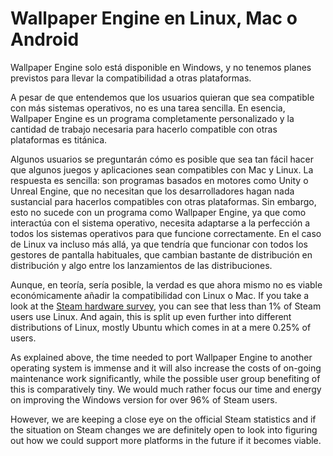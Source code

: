 # Wallpaper Engine en Linux, Mac o Android

Wallpaper Engine solo está disponible en Windows, y no tenemos planes previstos para llevar la compatibilidad a otras plataformas.

A pesar de que entendemos que los usuarios quieran que sea compatible con más sistemas operativos, no es una tarea sencilla. En esencia, Wallpaper Engine es un programa completamente personalizado y la cantidad de trabajo necesaria para hacerlo compatible con otras plataformas es titánica.

Algunos usuarios se preguntarán cómo es posible que sea tan fácil hacer que algunos juegos y aplicaciones sean compatibles con Mac y Linux. La respuesta es sencilla: son programas basados en motores como Unity o Unreal Engine, que no necesitan que los desarrolladores hagan nada sustancial para hacerlos compatibles con otras plataformas. Sin embargo, esto no sucede con un programa como Wallpaper Engine, ya que como interactúa con el sistema operativo, necesita adaptarse a la perfección a todos los sistemas operativos para que funcione correctamente. En el caso de Linux va incluso más allá, ya que tendría que funcionar con todos los gestores de pantalla habituales, que cambian bastante de distribución en distribución y algo entre los lanzamientos de las distribuciones.

Aunque, en teoría, sería posible, la verdad es que ahora mismo no es viable económicamente añadir la compatibilidad con Linux o Mac. If you take a look at the [Steam hardware survey](https://store.steampowered.com/hwsurvey), you can see that less than 1% of Steam users use Linux. And again, this is split up even further into different distributions of Linux, mostly Ubuntu which comes in at a mere 0.25% of users.

As explained above, the time needed to port Wallpaper Engine to another operating system is immense and it will also increase the costs of on-going maintenance work significantly, while the possible user group benefiting of this is comparatively tiny. We would much rather focus our time and energy on improving the Windows version for over 96% of Steam users.

However, we are keeping a close eye on the official Steam statistics and if the situation on Steam changes we are definitely open to look into figuring out how we could support more platforms in the future if it becomes viable. 